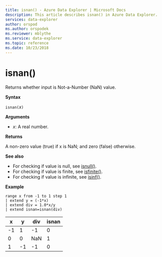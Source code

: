 ```yaml
---
title: isnan() - Azure Data Explorer | Microsoft Docs
description: This article describes isnan() in Azure Data Explorer.
services: data-explorer
author: orspod
ms.author: orspodek
ms.reviewer: mblythe
ms.service: data-explorer
ms.topic: reference
ms.date: 10/23/2018
---
```

# isnan()

Returns whether input is Not-a-Number (NaN) value.  

**Syntax**

`isnan(`*x*`)`

**Arguments**

* *x*: A real number.

**Returns**

A non-zero value (true) if x is NaN; and zero (false) otherwise.

**See also**

* For checking if value is null, see [isnull()](isnullfunction.md).
* For checking if value is finite, see [isfinite()](isfinitefunction.md).
* For checking if value is infinite, see [isinf()](isinffunction.md).

**Example**

```kusto
range x from -1 to 1 step 1
| extend y = (-1*x) 
| extend div = 1.0*x/y
| extend isnan=isnan(div)
```

|x|y|div|isnan|
|---|---|---|---|
|-1|1|-1|0|
|0|0|NaN|1|
|1|-1|-1|0|